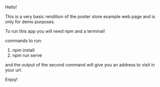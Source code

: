 Hello!

This is a very basic rendition of the poster store example web page and is only for demo purposes.


To run this app you will need npm and a terminal!

commands to run:

1. npm install
2. npm run serve

and the output of the second command will give you an address to visit in your url.

Enjoy!
